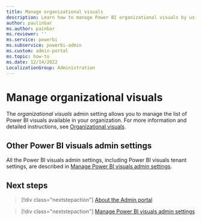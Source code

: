 ```yaml
---
title: Manage organizational visuals
description: Learn how to manage Power BI organizational visuals by using the admin settings and learn where to find more information.
author: paulinbar
ms.author: painbar
ms.reviewer: ''
ms.service: powerbi
ms.subservice: powerbi-admin
ms.custom: admin-portal
ms.topic: how-to
ms.date: 12/14/2022
LocalizationGroup: Administration
---
```


# Manage organizational visuals

The *organizational visuals* admin setting allows you to manage the list of Power BI visuals available in your organization. For more information and detailed instructions, see [Organizational visuals](organizational-visuals.md#organizational-visuals).

## Other Power BI visuals admin settings

All the Power BI visuals admin settings, including Power BI visuals tenant settings, are described in [Manage Power BI visuals admin settings](organizational-visuals.md).

## Next steps

>[!div class="nextstepaction"]
>[About the Admin portal](service-admin-portal.md)

>[!div class="nextstepaction"]
>[Manage Power BI visuals admin settings](organizational-visuals.md)

